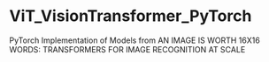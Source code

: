 # ViT_VisionTransformer_PyTorch
PyTorch Implementation of Models from AN IMAGE IS WORTH 16X16 WORDS: TRANSFORMERS FOR IMAGE RECOGNITION AT SCALE
